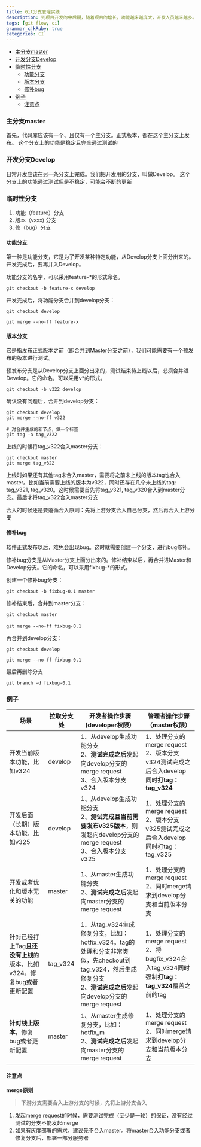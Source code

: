 ```yaml
---
title: Git分支管理实践
description: 到项目开发的中后期，随着项目的增长，功能越来越庞大，开发人员越来越多。可能某个人一点点的改动上线后就会引起很大的问题。所以加入必要的权限，和代码check是非常有必要的。恰好git-flow为我们建立了非常完善的git分支管理流程，同时根据实际情况再做一定的定制化
tags: [git flow, ci]
grammar_cjkRuby: true
categories: CI
---
```



* [主分支master](#主分支master)
* [开发分支Develop](#开发分支develop)
* [临时性分支](#临时性分支)
	* [功能分支](#功能分支)
	* [版本分支](#版本分支)
	* [修补bug](#修补bug)
* [例子](#例子)
	* [注意点](#注意点)
	
### 主分支master

首先，代码库应该有一个、且仅有一个主分支。正式版本，都在这个主分支上发布。
这个分支上的功能是稳定且完全通过测试的

### 开发分支Develop

日常开发应该在另一条分支上完成。我们把开发用的分支，叫做Develop。
这个分支上的功能通过测试但是不稳定，可能会不断的更新

### 临时性分支

 1. 功能（feature）分支
 2. 版本（vxxx) 分支
 3. 修（bug）分支

#### 功能分支

第一种是功能分支，它是为了开发某种特定功能，从Develop分支上面分出来的。开发完成后，要再并入Develop。

功能分支的名字，可以采用feature-*的形式命名。

``` shell
git checkout -b feature-x develop
```

开发完成后，将功能分支合并到develop分支：

``` shell
git checkout develop

git merge --no-ff feature-x
```

#### 版本分支

它是指发布正式版本之前（即合并到Master分支之前），我们可能需要有一个预发布的版本进行测试。

预发布分支是从Develop分支上面分出来的，测试结束待上线以后，必须合并进Develop。它的命名，可以采用v*的形式。

``` shell
git checkout -b v322 develop
```

确认没有问题后，合并到develop分支：

``` shell
git checkout develop
git merge --no-ff v322

# 对合并生成的新节点，做一个标签
git tag -a tag_v322
```

上线的时候将tag_v322合入master分支：
``` shell
git checkout master
git merge tag_v322
```

上线时如果还有其他tag未合入master，需要将之前未上线的版本tag也合入master。比如当前需要上线的版本为v322，同时还存在几个未上线的tag:  tag_v321, tag_v320。这时候需要首先将tag_v321, tag_v320合入到master分支。最后才将tag_v322合入master分支

合入的时候还是要遵循合入原则：先将上游分支合入自己分支，然后再合入上游分支

#### 修补bug

软件正式发布以后，难免会出现bug。这时就需要创建一个分支，进行bug修补。

修补bug分支是从Master分支上面分出来的。修补结束以后，再合并进Master和Develop分支。它的命名，可以采用fixbug-*的形式。

创建一个修补bug分支：

``` shell
git checkout -b fixbug-0.1 master
```

修补结束后，合并到master分支：

``` shell
git checkout master

git merge --no-ff fixbug-0.1　　
```

再合并到develop分支：

``` shell
git checkout develop

git merge --no-ff fixbug-0.1
```

最后再删除分支

``` shell
git branch -d fixbug-0.1
```

### 例子

| 场景             | 拉取分支处 | 开发者操作步骤(developer权限） | 管理者操作步骤（master权限） |
| ---------------- | ---------- | -------------- | -------------- |
| 开发当前版本功能，比如v324 | develop    | 1、从develop生成功能分支<br>  2、**测试完成之后**发起向develop分支的merge request <br /> 3、合入版本分支v324<br/> |    1、处理分支的merge request<br>2、版本分支v324测试完成之后合入develop同时**打tag：tag_v324**<br/>|
| 开发后面（长期）版本功能，比如v325 | develop    | 1、从develop生成功能分支<br>  2、**测试完成且当前需要发布v325版本**，则发起向develop分支的merge request <br /> 3、合入版本分支v325<br/> |    1、处理分支的merge request<br>2、版本分支v325测试完成之后合入develop同时打tag：tag_v325<br/>|
| 开发或者优化和版本无关的功能 | master    | 1、从master生成功能分支<br>  2、**测试完成之后**发起向master分支的merge request <br /> |    1、处理分支的merge request <br> 2、同时merge请求到develop分支和当前版本分支|
| 针对已经打上Tag**且还没有上线**的版本，比如v324。修复bug或者更新配置 | tag_v324    | 1、从tag_v324生成修复分支，比如：hotfix_v324。tag的处理和分支非常类似，先checkout到tag_v324，然后生成修复分支<br>  2、**测试完成之后**发起向develop分支的merge request <br />  |    1、处理分支的merge request<br>2、将bugfix_v324合入tag_v324同时强制**打tag：tag_v324**覆盖之前的tag<br/>|
| **针对线上版本**，修复bug或者更新配置 | master    | 1、从master生成修复分支，比如：hotfix_m<br>  2、**测试完成之后**发起向master分支的merge request <br /> |    1、处理分支的merge request<br>2、同时merge请求到develop分支和当前版本分支|


#### 注意点

**merge原则**

> 下游分支需要合入上游分支的时候，先将上游分支合入

 1. 发起merge request的时候，需要测试完成（至少是一轮）的保证，没有经过测试的分支不能发起merge
 2. 如果有灰度部署的需求，建议先不合入master。将master合入功能分支或者修复分支后，部署一部分服务器 


